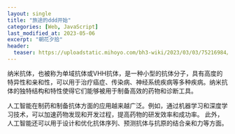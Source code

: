 ```yaml
---
layout: single
title: "旅途的ddd开始"
categories: [Web, JavaScript]
last_modified_at: 2023-05-06
excerpt: "朝花夕拾"
header:
  teaser: https://uploadstatic.mihoyo.com/bh3-wiki/2023/03/03/75216984/e5c55ec888f8b145359b665fe299bafe_2207890693645110739.png
---
```



纳米抗体，也被称为单域抗体或VHH抗体，是一种小型的抗体分子，具有高度的特异性和亲和性，可以用于治疗癌症、传染病、神经系统疾病等多种疾病。纳米抗体的独特结构和特性使得它们能够被用于制备高效的药物和诊断工具。

人工智能在制药和制备抗体方面的应用越来越广泛。例如，通过机器学习和深度学习技术，可以加速药物发现和开发过程，提高药物的研发效率和成功率。
此外，人工智能还可以用于设计和优化抗体序列、预测抗体与抗原的结合亲和力等方面。
